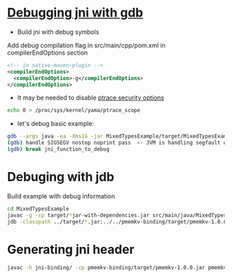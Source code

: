 # [Debugging jni with gdb](https://medium.com/@pirogov.alexey/gdb-debug-native-part-of-java-application-c-c-libraries-and-jdk-6593af3b4f3f)

* Build jni with debug symbols

Add debug compilation flag in src/main/cpp/pom.xml in compilerEndOptions section

```xml
<!-- in native-maven-plugin -->
<compilerEndOptions>
  <compilerEndOption>-g</compilerEndOptions>
</compilerEndOptions>
```

* It may be needed to disable [ptrace security options](https://www.kernel.org/doc/Documentation/security/Yama.txt)

```sh
echo 0 > /proc/sys/kernel/yama/ptrace_scope
```

* let's debug basic example:

```sh
gdb --args java -ea -Xms1G -jar MixedTypesExample/target/MixedTypesExample-1.0.0-jar-with-dependencies.jar
(gdb) handle SIGSEGV nostop noprint pass  <- JVM is handling segfault on its own, so need to disable it in gdb
(gdb) break jni_function_to_debug
```

# Debuging with jdb

Build example with debug information

```sh
cd MixedTypesExample
javac -g -cp target/*jar-with-dependencies.jar src/main/java/MixedTypesExample.java
jdb -classpath ../target/*.jar:../../pmemkv-binding/target/pmemkv-1.0.0.jar -Djava.library.path=../../jni-binding/target MixedTypesExample
```

# Generating jni header

```sh
javac -h jni-binding/ -cp pmemkv-binding/target/pmemkv-1.0.0.jar pmemkv-binding/src/main/java/io/pmem/pmemkv/Database.java
```
